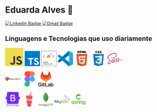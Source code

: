 # Eduarda Alves 🚀

[![Linkedin Badge](https://img.shields.io/badge/-Eduarda%20Alves-081a28?style=flat-square&logo=Linkedin&logoColor=white&link=https://www.linkedin.com/in/eduarda-alves-0b84ba178/)](https://www.linkedin.com/in/eduarda-alves-0b84ba178/)
[![Gmail Badge](https://img.shields.io/badge/-eduardaa9@gmail.com-081a28?style=flat-square&logo=Gmail&logoColor=white&link=mailto:eduardaa9@gmail.com)](mailto:eduardaa9@gmail.com)

## Linguagens e Tecnologias que uso diariamente

<code><img height="60" src="https://raw.githubusercontent.com/github/explore/80688e429a7d4ef2fca1e82350fe8e3517d3494d/topics/javascript/javascript.png"></code>
<code><img height="50" src="https://raw.githubusercontent.com/github/explore/80688e429a7d4ef2fca1e82350fe8e3517d3494d/topics/typescript/typescript.png"></code>
<code><img height="50" src="https://raw.githubusercontent.com/github/explore/80688e429a7d4ef2fca1e82350fe8e3517d3494d/topics/styled-components/styled-components.png"></code>
<code><img height="50" src="https://raw.githubusercontent.com/github/explore/80688e429a7d4ef2fca1e82350fe8e3517d3494d/topics/visual-studio-code/visual-studio-code.png"></code>
<code><img height="50" src="https://raw.githubusercontent.com/github/explore/80688e429a7d4ef2fca1e82350fe8e3517d3494d/topics/html/html.png"></code>
<code><img height="50" src="https://raw.githubusercontent.com/github/explore/80688e429a7d4ef2fca1e82350fe8e3517d3494d/topics/css/css.png"></code>
<code><img height="50" src="https://raw.githubusercontent.com/github/explore/80688e429a7d4ef2fca1e82350fe8e3517d3494d/topics/sass/sass.png"></code>

<code><img height="50" src="https://raw.githubusercontent.com/devicons/devicon/master/icons/angularjs/angularjs-original-wordmark.svg"></code>
<code><img height="50" src="https://raw.githubusercontent.com/devicons/devicon/master/icons/figma/figma-original.svg"></code>
<code><img height="50" src="https://raw.githubusercontent.com/devicons/devicon/master/icons/gitlab/gitlab-original-wordmark.svg"></code>

<code><img height="50" src="https://raw.githubusercontent.com/devicons/devicon/master/icons/bootstrap/bootstrap-plain-wordmark.svg"></code>
<code><img height="50" src="https://raw.githubusercontent.com/devicons/devicon/master/icons/gulp/gulp-plain.svg"></code>
<code><img height="50" src="https://raw.githubusercontent.com/devicons/devicon/master/icons/mongodb/mongodb-original-wordmark.svg"></code>
<code><img height="50" src="https://raw.githubusercontent.com/devicons/devicon/master/icons/mysql/mysql-original-wordmark.svg"></code>
<code><img height="50" src="https://raw.githubusercontent.com/devicons/devicon/master/icons/spring/spring-original-wordmark.svg"></code>
